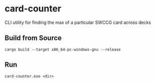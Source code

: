# card-counter
CLI utility for finding the max of a particular SWCCG card across decks

## Build from Source
`cargo build --target x86_64-pc-windows-gnu --release`

## Run
`card-counter.exe <dir>`
